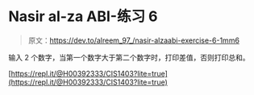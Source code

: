 # Nasir al-za ABI-练习 6

> 原文：<https://dev.to/alreem_97_/nasir-alzaabi-exercise-6-1mm6>

输入 2 个数字，当第一个数字大于第二个数字时，打印差值，否则打印总和。

[https://repl.it/@H00392333/CIS1403?lite=true](https://repl.it/@H00392333/CIS1403?lite=true)